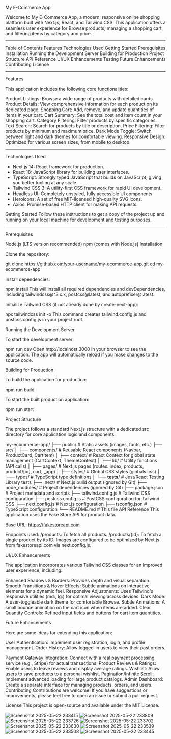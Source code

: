 My E-Commerce App

Welcome to My E-Commerce App, a modern, responsive online shopping platform built with Next.js, React, and Tailwind CSS. This application offers a seamless user experience for Browse products, managing a shopping cart, and filtering items by category and price.

-------------------

Table of Contents
Features
Technologies Used
Getting Started
Prerequisites
Installation
Running the Development Server
Building for Production
Project Structure
API Reference
UI/UX Enhancements
Testing
Future Enhancements
Contributing
License

-----------------

Features

This application includes the following core functionalities:

Product Listings: Browse a wide range of products with detailed cards.
Product Details: View comprehensive information for each product on its dedicated page.
Shopping Cart: Add, remove, and update quantities of items in your cart.
Cart Summary: See the total cost and item count in your shopping cart.
Category Filtering: Filter products by specific categories.
Text Search: Search for products by title or description.
Price Filtering: Filter products by minimum and maximum price.
Dark Mode Toggle: Switch between light and dark themes for comfortable viewing.
Responsive Design: Optimized for various screen sizes, from mobile to desktop.

--------------

Technologies Used

* Next.js 14: React framework for production.
* React 18: JavaScript library for building user interfaces.
* TypeScript: Strongly typed JavaScript that builds on JavaScript, giving you better tooling at any scale.
* Tailwind CSS 3: A utility-first CSS framework for rapid UI development.
* Headless UI: Completely unstyled, fully accessible UI components.
* Heroicons: A set of free MIT-licensed high-quality SVG icons.
* Axios: Promise-based HTTP client for making API requests.

Getting Started
Follow these instructions to get a copy of the project up and running on your local machine for development and testing purposes.

-----------------

Prerequisites

Node.js (LTS version recommended)
npm (comes with Node.js)
Installation

Clone the repository:

git clone https://github.com/your-username/my-ecommerce-app.git
cd my-ecommerce-app

Install dependencies:

npm install
This will install all required dependencies and devDependencies, including tailwindcss@^3.x.x, postcss@latest, and autoprefixer@latest.

Initialize Tailwind CSS (if not already done by create-next-app):

npx tailwindcss init -p
This command creates tailwind.config.js and postcss.config.js in your project root.

Running the Development Server

To start the development server:

npm run dev
Open http://localhost:3000 in your browser to see the application. The app will automatically reload if you make changes to the source code.


Building for Production

To build the application for production:

npm run build

To start the built production application:

npm run start

Project Structure

The project follows a standard Next.js structure with a dedicated src directory for core application logic and components:


my-ecommerce-app/
├── public/                  # Static assets (images, fonts, etc.)
├── src/
│   ├── components/          # Reusable React components (Navbar, ProductCard, CartItem)
│   ├── context/             # React Context for global state management (CartContext, ThemeContext)
│   ├── lib/                 # Utility functions (API calls)
│   ├── pages/               # Next.js pages (routes: index, products, product/[id], cart, _app)
│   ├── styles/              # Global CSS styles (globals.css)
│   ├── types/               # TypeScript type definitions
│   └── __tests__/           # Jest/React Testing Library tests
├── .next/                   # Next.js build output (ignored by Git)
├── node_modules/            # Project dependencies (ignored by Git)
├── package.json             # Project metadata and scripts
├── tailwind.config.js       # Tailwind CSS configuration
├── postcss.config.js        # PostCSS configuration for Tailwind CSS
├── next.config.js           # Next.js configuration
├── tsconfig.json            # TypeScript configuration
└── README.md                # This file
API Reference
This application uses the Fake Store API for product data.

Base URL: https://fakestoreapi.com

Endpoints used:
/products: To fetch all products.
/products/{id}: To fetch a single product by its ID.
Images are configured to be optimized by Next.js from fakestoreapi.com via next.config.js.

UI/UX Enhancements

The application incorporates various Tailwind CSS classes for an improved user experience, including:

Enhanced Shadows & Borders: Provides depth and visual separation.
Smooth Transitions & Hover Effects: Subtle animations on interactive elements for a dynamic feel.
Responsive Adjustments: Uses Tailwind's responsive utilities (md:, lg:) for optimal viewing across devices.
Dark Mode: A user-toggleable dark theme for comfortable Browse.
Subtle Animations: A small bounce animation on the cart icon when items are added.
Clear Quantity Controls: Refined input fields and buttons for cart item quantities.

Future Enhancements

Here are some ideas for extending this application:

User Authentication: Implement user registration, login, and profile management.
Order History: Allow logged-in users to view their past orders.

Payment Gateway Integration: Connect with a real payment processing service (e.g., Stripe) for actual transactions.
Product Reviews & Ratings: Enable users to leave reviews and display average ratings.
Wishlist: Allow users to save products to a personal wishlist.
Pagination/Infinite Scroll: Implement advanced loading for large product catalogs.
Admin Dashboard: Create a separate interface for managing products, orders, and users.
Contributing
Contributions are welcome! If you have suggestions or improvements, please feel free to open an issue or submit a pull request.

License
This project is open-source and available under the MIT License.

![Screenshot 2025-05-22 233415](https://github.com/user-attachments/assets/2867b8bb-26e1-4b82-a843-ace70be8b50c)
![Screenshot 2025-05-22 233809](https://github.com/user-attachments/assets/42782c10-e779-4067-b581-cb252a5236ad)
![Screenshot 2025-05-22 233726](https://github.com/user-attachments/assets/2cf554e8-dba1-4b26-9933-ae944a43cc91)
![Screenshot 2025-05-22 233702](https://github.com/user-attachments/assets/d0dbdadf-562c-43f2-bc58-80e5a8128b0b)
![Screenshot 2025-05-22 233630](https://github.com/user-attachments/assets/86876ca3-d7ff-40d0-837c-35e8c5506dfc)
![Screenshot 2025-05-22 233539](https://github.com/user-attachments/assets/3239d3fb-ba22-4e8c-99ea-8e2df29b104e)
![Screenshot 2025-05-22 233508](https://github.com/user-attachments/assets/4b71089d-782e-43f5-95c2-01445406d335)
![Screenshot 2025-05-22 233445](https://github.com/user-attachments/assets/286f7b69-f9c9-4398-8d68-c2a604cb1799)
